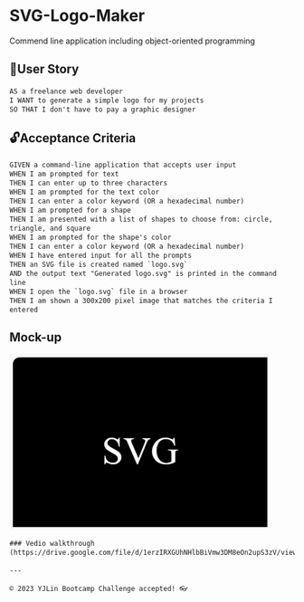 # SVG-Logo-Maker
Commend line application including object-oriented programming

## 🎯User Story
``````
AS a freelance web developer
I WANT to generate a simple logo for my projects
SO THAT I don't have to pay a graphic designer
``````

## 🔓Acceptance Criteria
``````
GIVEN a command-line application that accepts user input
WHEN I am prompted for text
THEN I can enter up to three characters
WHEN I am prompted for the text color
THEN I can enter a color keyword (OR a hexadecimal number)
WHEN I am prompted for a shape
THEN I am presented with a list of shapes to choose from: circle, triangle, and square
WHEN I am prompted for the shape's color
THEN I can enter a color keyword (OR a hexadecimal number)
WHEN I have entered input for all the prompts
THEN an SVG file is created named `logo.svg`
AND the output text "Generated logo.svg" is printed in the command line
WHEN I open the `logo.svg` file in a browser
THEN I am shown a 300x200 pixel image that matches the criteria I entered

``````
## Mock-up
![SVG Logo](./lib/SVG.PNG)
``````
### Vedio walkthrough
(https://drive.google.com/file/d/1erzIRXGUhNHlbBiVmw3DM8eOn2upS3zV/view)

---

© 2023 YJLin Bootcamp Challenge accepted! 👓
